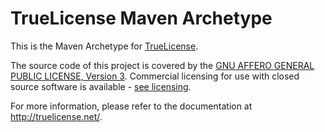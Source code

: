 # TrueLicense Maven Archetype

This is the Maven Archetype for [TrueLicense](https://github.com/christian-schlichtherle/truelicense).

The source code of this project is covered by the
[GNU AFFERO GENERAL PUBLIC LICENSE, Version 3](https://christian-schlichtherle.github.io/truelicense/license.html#GNU_AFFERO_GENERAL_PUBLIC_LICENSE_Version_3_19_November_2007).
Commercial licensing for use with closed source software is available - 
[see licensing](http://truelicense.net/licensing.html).

For more information, please refer to the documentation at http://truelicense.net/.
